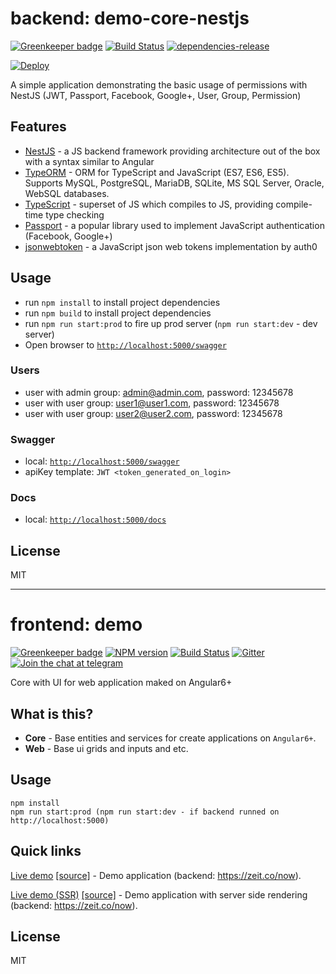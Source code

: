 # backend: demo-core-nestjs

[![Greenkeeper badge](https://badges.greenkeeper.io/demo/core-nestjs.svg)](https://greenkeeper.io/)
[![Build Status][travis-image]][travis-url]
[![dependencies-release][dependencies-image]][dependencies-url]

[![Deploy](https://www.herokucdn.com/deploy/button.svg)](https://heroku.com/deploy?template=https://github.com/demo/core-nestjs)

A simple application demonstrating the basic usage of permissions with NestJS (JWT, Passport, Facebook, Google+, User, Group, Permission)


## Features

* [NestJS](https://github.com/nestjs/nest) - a JS backend framework providing architecture out of the box with a syntax similar to Angular
* [TypeORM](https://github.com/mongodb/mongo) - ORM for TypeScript and JavaScript (ES7, ES6, ES5). Supports MySQL, PostgreSQL, MariaDB, SQLite, MS SQL Server, Oracle, WebSQL databases.
* [TypeScript](https://github.com/Microsoft/TypeScript) - superset of JS which compiles to JS, providing compile-time type checking
* [Passport](https://github.com/jaredhanson/passport) - a popular library used to implement JavaScript authentication (Facebook, Google+)
* [jsonwebtoken](https://github.com/auth0/node-jsonwebtoken) - a JavaScript json web tokens implementation by auth0

## Usage
- run `npm install` to install project dependencies
- run `npm build` to install project dependencies
- run `npm run start:prod` to fire up prod server (`npm run start:dev` - dev server)
- Open browser to [`http://localhost:5000/swagger`](http://localhost:5000/swagger)

### Users
- user with admin group: admin@admin.com, password: 12345678
- user with user group: user1@user1.com, password: 12345678
- user with user group: user2@user2.com, password: 12345678

### Swagger
- local: [`http://localhost:5000/swagger`](http://localhost:5000/swagger)
- apiKey template: ```JWT <token_generated_on_login>```

### Docs
- local: [`http://localhost:5000/docs`](http://localhost:5000/docs)

## License

MIT

[travis-image]: https://travis-ci.org/demo/core-nestjs.svg?branch=master
[travis-url]: https://travis-ci.org/demo/core-nestjs
[dependencies-image]: https://david-dm.org/demo/core-nestjs/status.svg
[dependencies-url]: https://david-dm.org/demo/core-nestjs

---
# frontend: demo

[![Greenkeeper badge](https://badges.greenkeeper.io/demo/core.svg)](https://greenkeeper.io/)
[![NPM version][npm-image]][npm-url]
[![Build Status][travis-image]][travis-url]
[![Gitter][gitter-image]][gitter-url]
[![Join the chat at telegram][telegram-image]][telegram-url]

Core with UI for web application maked on Angular6+

## What is this?

- **Core** - Base entities and services for create applications on `Angular6+`.
- **Web** - Base ui grids and inputs and etc.

## Usage
```
npm install
npm run start:prod (npm run start:dev - if backend runned on http://localhost:5000)
```

## Quick links

[Live demo](https://demo.github.io/core) [[source]](https://github.com/demo/core) - Demo application (backend: https://zeit.co/now).

[Live demo (SSR)](https://demo.herokuapp.com) [[source]](https://github.com/demo/core) - Demo application with server side rendering (backend: https://zeit.co/now).

## License

MIT

[travis-image]: https://travis-ci.org/demo/core.svg?branch=master
[travis-url]: https://travis-ci.org/demo/core
[gitter-image]: https://img.shields.io/gitter/room/demo/core.js.svg
[gitter-url]: https://gitter.im/demo/core
[npm-image]: https://badge.fury.io/js/%40demo%2Fweb.svg
[npm-url]: https://npmjs.org/package/@demo/web
[dependencies-image]: https://david-dm.org/demo/core/status.svg
[dependencies-url]: https://david-dm.org/demo/core
[telegram-image]: https://img.shields.io/badge/chat-telegram-blue.svg?maxAge=2592000
[telegram-url]: https://t.me/demo

